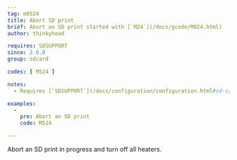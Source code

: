 ```yaml
---
tag: m0524
title: Abort SD print
brief: Abort an SD print started with [`M24`](/docs/gcode/M024.html)
author: thinkyhead

requires: SDSUPPORT
since: 2.0.0
group: sdcard

codes: [ M524 ]

notes:
  - Requires [`SDSUPPORT`](/docs/configuration/configuration.html#sd-card)

examples:
  -
    pre: Abort an SD print
    code: M524

---
```


Abort an SD print in progress and turn off all heaters.
